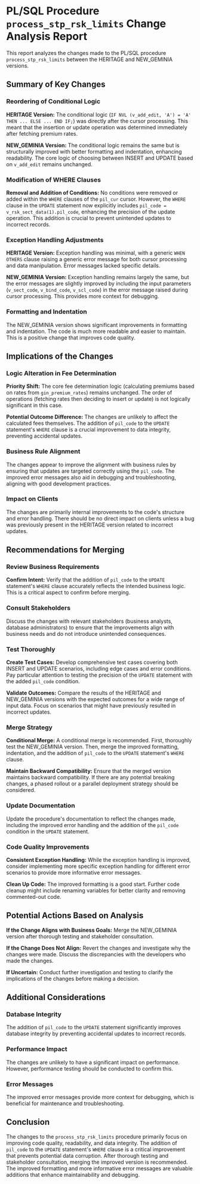 # PL/SQL Procedure `process_stp_rsk_limits` Change Analysis Report

This report analyzes the changes made to the PL/SQL procedure `process_stp_rsk_limits` between the HERITAGE and NEW_GEMINIA versions.

## Summary of Key Changes

### Reordering of Conditional Logic

**HERITAGE Version:** The conditional logic (`IF NVL (v_add_edit, 'A') = 'A' THEN ... ELSE ... END IF;`) was directly after the cursor processing.  This meant that the insertion or update operation was determined immediately after fetching premium rates.

**NEW_GEMINIA Version:** The conditional logic remains the same but is structurally improved with better formatting and indentation, enhancing readability. The core logic of choosing between INSERT and UPDATE based on `v_add_edit` remains unchanged.


### Modification of WHERE Clauses

**Removal and Addition of Conditions:** No conditions were removed or added within the `WHERE` clauses of the `pil_cur` cursor. However, the `WHERE` clause in the `UPDATE` statement now explicitly includes `pil_code = v_rsk_sect_data(1).pil_code`, enhancing the precision of the update operation.  This addition is crucial to prevent unintended updates to incorrect records.


### Exception Handling Adjustments

**HERITAGE Version:** Exception handling was minimal, with a generic `WHEN OTHERS` clause raising a generic error message for both cursor processing and data manipulation.  Error messages lacked specific details.

**NEW_GEMINIA Version:** Exception handling remains largely the same, but the error messages are slightly improved by including the input parameters (`v_sect_code`, `v_bind_code`, `v_scl_code`) in the error message raised during cursor processing. This provides more context for debugging.


### Formatting and Indentation

The NEW_GEMINIA version shows significant improvements in formatting and indentation.  The code is much more readable and easier to maintain.  This is a positive change that improves code quality.


## Implications of the Changes

### Logic Alteration in Fee Determination

**Priority Shift:** The core fee determination logic (calculating premiums based on rates from `gin_premium_rates`) remains unchanged. The order of operations (fetching rates then deciding to insert or update) is not logically significant in this case.

**Potential Outcome Difference:** The changes are unlikely to affect the calculated fees themselves. The addition of `pil_code` to the `UPDATE` statement's `WHERE` clause is a crucial improvement to data integrity, preventing accidental updates.


### Business Rule Alignment

The changes appear to improve the alignment with business rules by ensuring that updates are targeted correctly using the `pil_code`. The improved error messages also aid in debugging and troubleshooting, aligning with good development practices.


### Impact on Clients

The changes are primarily internal improvements to the code's structure and error handling.  There should be no direct impact on clients unless a bug was previously present in the HERITAGE version related to incorrect updates.


## Recommendations for Merging

### Review Business Requirements

**Confirm Intent:** Verify that the addition of `pil_code` to the `UPDATE` statement's `WHERE` clause accurately reflects the intended business logic.  This is a critical aspect to confirm before merging.

### Consult Stakeholders

Discuss the changes with relevant stakeholders (business analysts, database administrators) to ensure that the improvements align with business needs and do not introduce unintended consequences.

### Test Thoroughly

**Create Test Cases:** Develop comprehensive test cases covering both INSERT and UPDATE scenarios, including edge cases and error conditions.  Pay particular attention to testing the precision of the `UPDATE` statement with the added `pil_code` condition.

**Validate Outcomes:**  Compare the results of the HERITAGE and NEW_GEMINIA versions with the expected outcomes for a wide range of input data.  Focus on scenarios that might have previously resulted in incorrect updates.

### Merge Strategy

**Conditional Merge:**  A conditional merge is recommended.  First, thoroughly test the NEW_GEMINIA version.  Then, merge the improved formatting, indentation, and the addition of `pil_code` to the `UPDATE` statement's `WHERE` clause.

**Maintain Backward Compatibility:** Ensure that the merged version maintains backward compatibility.  If there are any potential breaking changes, a phased rollout or a parallel deployment strategy should be considered.

### Update Documentation

Update the procedure's documentation to reflect the changes made, including the improved error handling and the addition of the `pil_code` condition in the `UPDATE` statement.

### Code Quality Improvements

**Consistent Exception Handling:**  While the exception handling is improved, consider implementing more specific exception handling for different error scenarios to provide more informative error messages.

**Clean Up Code:** The improved formatting is a good start.  Further code cleanup might include renaming variables for better clarity and removing commented-out code.


## Potential Actions Based on Analysis

**If the Change Aligns with Business Goals:** Merge the NEW_GEMINIA version after thorough testing and stakeholder consultation.

**If the Change Does Not Align:**  Revert the changes and investigate why the changes were made.  Discuss the discrepancies with the developers who made the changes.

**If Uncertain:**  Conduct further investigation and testing to clarify the implications of the changes before making a decision.


## Additional Considerations

### Database Integrity

The addition of `pil_code` to the `UPDATE` statement significantly improves database integrity by preventing accidental updates to incorrect records.

### Performance Impact

The changes are unlikely to have a significant impact on performance.  However, performance testing should be conducted to confirm this.

### Error Messages

The improved error messages provide more context for debugging, which is beneficial for maintenance and troubleshooting.


## Conclusion

The changes to the `process_stp_rsk_limits` procedure primarily focus on improving code quality, readability, and data integrity. The addition of `pil_code` to the `UPDATE` statement's `WHERE` clause is a critical improvement that prevents potential data corruption.  After thorough testing and stakeholder consultation, merging the improved version is recommended.  The improved formatting and more informative error messages are valuable additions that enhance maintainability and debugging.
